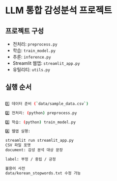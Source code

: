 # LLM 통합 감성분석 프로젝트

## 프로젝트 구성

- 전처리: `preprocess.py`
- 학습: `train_model.py`
- 추론: `inference.py`
- Streamlit 웹앱: `streamlit_app.py`
- 유틸리티: `utils.py`

## 실행 순서
```bash

1️⃣ 데이터 준비 (`data/sample_data.csv`)  

2️⃣ 전처리: (python) preprocess.py

3️⃣ 학습: (python) train_model.py

4️⃣ 웹앱 실행:

streamlit run streamlit_app.py
CSV 파일 포맷
document: 감성 분석 대상 문장

label: 부정 / 중립 / 긍정

불용어 사전
data/korean_stopwords.txt 수정 가능
